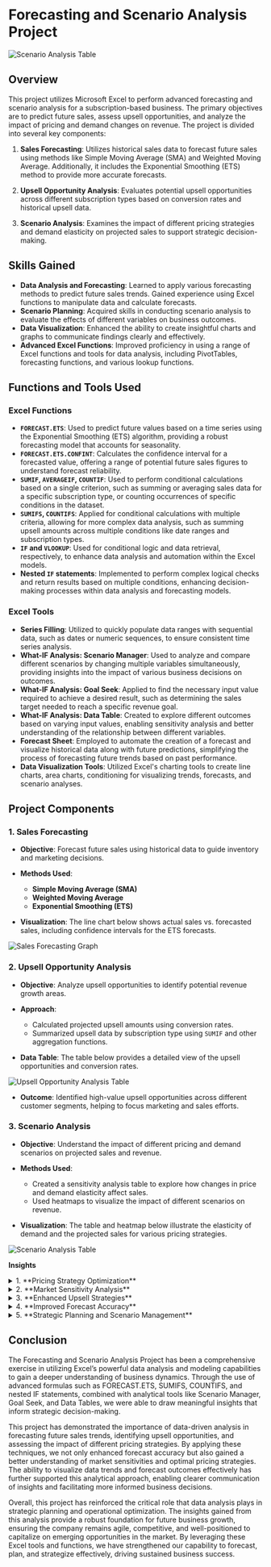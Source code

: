 # Forecasting and Scenario Analysis Project

![Scenario Analysis Table](ScenarioAnalysis.png)

## Overview

This project utilizes Microsoft Excel to perform advanced forecasting and scenario analysis for a subscription-based business. The primary objectives are to predict future sales, assess upsell opportunities, and analyze the impact of pricing and demand changes on revenue. The project is divided into several key components:

1. **Sales Forecasting**: Utilizes historical sales data to forecast future sales using methods like Simple Moving Average (SMA) and Weighted Moving Average. Additionally, it includes the Exponential Smoothing (ETS) method to provide more accurate forecasts.
   
2. **Upsell Opportunity Analysis**: Evaluates potential upsell opportunities across different subscription types based on conversion rates and historical upsell data.

3. **Scenario Analysis**: Examines the impact of different pricing strategies and demand elasticity on projected sales to support strategic decision-making.

## Skills Gained

- **Data Analysis and Forecasting**: Learned to apply various forecasting methods to predict future sales trends. Gained experience using Excel functions to manipulate data and calculate forecasts.
- **Scenario Planning**: Acquired skills in conducting scenario analysis to evaluate the effects of different variables on business outcomes.
- **Data Visualization**: Enhanced the ability to create insightful charts and graphs to communicate findings clearly and effectively.
- **Advanced Excel Functions**: Improved proficiency in using a range of Excel functions and tools for data analysis, including PivotTables, forecasting functions, and various lookup functions.

## Functions and Tools Used

### Excel Functions

- **`FORECAST.ETS`**: Used to predict future values based on a time series using the Exponential Smoothing (ETS) algorithm, providing a robust forecasting model that accounts for seasonality.
- **`FORECAST.ETS.CONFINT`**: Calculates the confidence interval for a forecasted value, offering a range of potential future sales figures to understand forecast reliability.
- **`SUMIF`, `AVERAGEIF`, `COUNTIF`**: Used to perform conditional calculations based on a single criterion, such as summing or averaging sales data for a specific subscription type, or counting occurrences of specific conditions in the dataset.
- **`SUMIFS`, `COUNTIFS`**: Applied for conditional calculations with multiple criteria, allowing for more complex data analysis, such as summing upsell amounts across multiple conditions like date ranges and subscription types.
- **`IF` and `VLOOKUP`**: Used for conditional logic and data retrieval, respectively, to enhance data analysis and automation within the Excel models.
- **Nested `IF` statements**: Implemented to perform complex logical checks and return results based on multiple conditions, enhancing decision-making processes within data analysis and forecasting models.

### Excel Tools

- **Series Filling**: Utilized to quickly populate data ranges with sequential data, such as dates or numeric sequences, to ensure consistent time series analysis.
- **What-IF Analysis: Scenario Manager**: Used to analyze and compare different scenarios by changing multiple variables simultaneously, providing insights into the impact of various business decisions on outcomes.
- **What-IF Analysis: Goal Seek**: Applied to find the necessary input value required to achieve a desired result, such as determining the sales target needed to reach a specific revenue goal.
- **What-IF Analysis: Data Table**: Created to explore different outcomes based on varying input values, enabling sensitivity analysis and better understanding of the relationship between different variables.
- **Forecast Sheet**: Employed to automate the creation of a forecast and visualize historical data along with future predictions, simplifying the process of forecasting future trends based on past performance.
- **Data Visualization Tools**: Utilized Excel's charting tools to create line charts, area charts, conditioning for visualizing trends, forecasts, and scenario analyses.


## Project Components

### 1. **Sales Forecasting**

- **Objective**: Forecast future sales using historical data to guide inventory and marketing decisions.
- **Methods Used**:
  - **Simple Moving Average (SMA)**
  - **Weighted Moving Average**
  - **Exponential Smoothing (ETS)**
  
- **Visualization**: The line chart below shows actual sales vs. forecasted sales, including confidence intervals for the ETS forecasts.

![Sales Forecasting Graph](ForeCastingGraph.png)

### 2. **Upsell Opportunity Analysis**

- **Objective**: Analyze upsell opportunities to identify potential revenue growth areas.
- **Approach**:
  - Calculated projected upsell amounts using conversion rates.
  - Summarized upsell data by subscription type using `SUMIF` and other aggregation functions.

- **Data Table**: The table below provides a detailed view of the upsell opportunities and conversion rates.

![Upsell Opportunity Analysis Table](ForecastingTable.png)

- **Outcome**: Identified high-value upsell opportunities across different customer segments, helping to focus marketing and sales efforts.

### 3. **Scenario Analysis**

- **Objective**: Understand the impact of different pricing and demand scenarios on projected sales and revenue.
- **Methods Used**:
  - Created a sensitivity analysis table to explore how changes in price and demand elasticity affect sales.
  - Used heatmaps to visualize the impact of different scenarios on revenue.

- **Visualization**: The table and heatmap below illustrate the elasticity of demand and the projected sales for various pricing strategies.

![Scenario Analysis Table](ScenarioAnalysis.png)


**Insights**

  <details>
    <summary>1. **Pricing Strategy Optimization**</summary>
    
    Using scenario analysis tools like the Data Table and Goal Seek, we were able to simulate different pricing scenarios and evaluate their impact on demand elasticity and total sales. This analysis revealed optimal price points that maximize revenue while maintaining customer retention, allowing the business to fine-tune its pricing strategy for different customer segments.
  
  </details>

  <details>
    <summary>2. **Market Sensitivity Analysis**</summary>
    
    By employing FORECAST.ETS and confidence intervals (FORECAST.ETS.CONFINT), the project assessed market sensitivity to changes in external factors such as economic conditions or competitive actions. This analysis provided a range of potential outcomes, equipping decision-makers with a clearer understanding of risks and uncertainties.
  
  </details>

  <details>
    <summary>3. **Enhanced Upsell Strategies**</summary>
    
    The use of SUMIFS and COUNTIFS functions allowed for a detailed analysis of customer behavior and potential upsell opportunities across different subscription types. By identifying which segments are most responsive to upselling efforts, the business can target its marketing strategies more effectively, increasing the likelihood of converting basic or non-paying users into premium customers.
  
  </details>

  <details>
    <summary>4. **Improved Forecast Accuracy**</summary>
    
    Leveraging advanced forecasting techniques, including the use of moving averages and exponential smoothing, has significantly improved the accuracy of sales forecasts. This, combined with visual tools like the Forecast Sheet, has allowed for better alignment of inventory and resource planning with anticipated demand, minimizing costs associated with overstocking or stockouts.
  
  </details>

  <details>
    <summary>5. **Strategic Planning and Scenario Management**</summary>
    
    The use of the Scenario Manager and Goal Seek has enabled robust strategic planning by allowing the business to test various hypothetical scenarios and their impact on key performance indicators (KPIs). This proactive approach ensures the business is well-prepared for different market conditions, enhancing agility and responsiveness.
  
  </details>

## Conclusion

The Forecasting and Scenario Analysis Project has been a comprehensive exercise in utilizing Excel’s powerful data analysis and modeling capabilities to gain a deeper understanding of business dynamics. Through the use of advanced formulas such as FORECAST.ETS, SUMIFS, COUNTIFS, and nested IF statements, combined with analytical tools like Scenario Manager, Goal Seek, and Data Tables, we were able to draw meaningful insights that inform strategic decision-making.

This project has demonstrated the importance of data-driven analysis in forecasting future sales trends, identifying upsell opportunities, and assessing the impact of different pricing strategies. By applying these techniques, we not only enhanced forecast accuracy but also gained a better understanding of market sensitivities and optimal pricing strategies. The ability to visualize data trends and forecast outcomes effectively has further supported this analytical approach, enabling clearer communication of insights and facilitating more informed business decisions.

Overall, this project has reinforced the critical role that data analysis plays in strategic planning and operational optimization. The insights gained from this analysis provide a robust foundation for future business growth, ensuring the company remains agile, competitive, and well-positioned to capitalize on emerging opportunities in the market. By leveraging these Excel tools and functions, we have strengthened our capability to forecast, plan, and strategize effectively, driving sustained business success.
